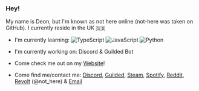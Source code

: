 ### Hey!

My name is Deon, but I'm known as not here online (not-here was taken on GitHub). I currently reside in the UK 🇬🇧

- I'm currently learning: <img alt="TypeScript" src="https://img.shields.io/badge/-TypeScript-007acc?style=flat-square&logo=typescript&logoColor=white"/> <img alt="JavaScript" src="https://img.shields.io/badge/-JavaScript-edb200?style=flat-square&logo=javascript&logoColor=white" /> <img alt="Python" src="https://img.shields.io/badge/-Python-4B8BBE?style=flat-square&logo=python&logoColor=white" />

- I'm currently working on: Discord & Guilded Bot

- Come check me out on my [Website](https://not-here.dev)!

- Come find me/contact me: [Discord](https://discord.com/users/956335508311654400), [Guilded](https://guilded.gg/not-here7720), [Steam](https://steamcommunity.com/id/not-here7720), [Spotify](https://open.spotify.com/user/zp8o4bf6stiyic8w713dtxqe2?si=32cd383d9f6a49cf), [Reddit](https://reddit.com/u/_not-here), [Revolt](https://revolt.chat) (@not_here) & [Email](mailto:contact@not-here.dev)

<!--
**no-there/no-there** is a ✨ _special_ ✨ repository because its `README.md` (this file) appears on your GitHub profile.

Here are some ideas to get you started:

- 🔭 I’m currently working on ...
- 🌱 I’m currently learning ...
- 👯 I’m looking to collaborate on ...
- 🤔 I’m looking for help with ...
- 💬 Ask me about ...
- 📫 How to reach me: ...
- 😄 Pronouns: ...
- ⚡ Fun fact: ...
-->
